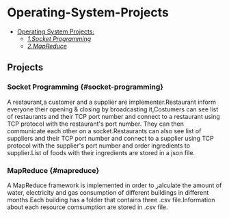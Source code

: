 # Operating-System-Projects
- [Operating System Projects:](#projects)
    - [*1.Socket Programming*](#socket-programming)
    - [*2.MapReduce*](#mapreduce)
## Projects

### Socket Programming {#socket-programming}

A restaurant,a customer and a supplier are implementer.Restaurant inform everyone their opening & closing by broadcasting it,Costumers can see list of restaurants and their TCP port number and connect to a restaurant using TCP protocol with the restaurant's port number. They can then communicate each other on a socket.Restaurants can also see list of suppliers and their TCP port number and connect to a supplier using TCP protocol with the supplier's port number and order ingredients to supplier.List of foods with their ingredients are stored in a json file.

### MapReduce {#mapreduce}

A MapReduce framework is implemented in order to زalculate the amount of water, electricity and gas consumption of different buildings in different months.Each building has a folder that contains three .csv file.Information about each resource comsumption are stored in .csv file.
